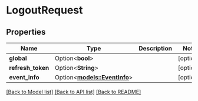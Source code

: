# LogoutRequest

## Properties

Name | Type | Description | Notes
------------ | ------------- | ------------- | -------------
**global** | Option<**bool**> |  | [optional]
**refresh_token** | Option<**String**> |  | [optional]
**event_info** | Option<[**models::EventInfo**](EventInfo.md)> |  | [optional]

[[Back to Model list]](../README.md#documentation-for-models) [[Back to API list]](../README.md#documentation-for-api-endpoints) [[Back to README]](../README.md)


